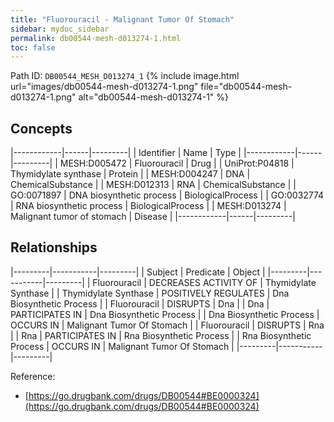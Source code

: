 ```yaml
---
title: "Fluorouracil - Malignant Tumor Of Stomach"
sidebar: mydoc_sidebar
permalink: db00544-mesh-d013274-1.html
toc: false 
---
```



Path ID: `DB00544_MESH_D013274_1`
{% include image.html url="images/db00544-mesh-d013274-1.png" file="db00544-mesh-d013274-1.png" alt="db00544-mesh-d013274-1" %}

## Concepts

|------------|------|---------|
| Identifier | Name | Type    |
|------------|------|---------|
| MESH:D005472 | Fluorouracil | Drug |
| UniProt:P04818 | Thymidylate synthase | Protein |
| MESH:D004247 | DNA | ChemicalSubstance |
| MESH:D012313 | RNA | ChemicalSubstance |
| GO:0071897 | DNA biosynthetic process | BiologicalProcess |
| GO:0032774 | RNA biosynthetic process | BiologicalProcess |
| MESH:D013274 | Malignant tumor of stomach | Disease |
|------------|------|---------|

## Relationships

|---------|-----------|---------|
| Subject | Predicate | Object  |
|---------|-----------|---------|
| Fluorouracil | DECREASES ACTIVITY OF | Thymidylate Synthase |
| Thymidylate Synthase | POSITIVELY REGULATES | Dna Biosynthetic Process |
| Fluorouracil | DISRUPTS | Dna |
| Dna | PARTICIPATES IN | Dna Biosynthetic Process |
| Dna Biosynthetic Process | OCCURS IN | Malignant Tumor Of Stomach |
| Fluorouracil | DISRUPTS | Rna |
| Rna | PARTICIPATES IN | Rna Biosynthetic Process |
| Rna Biosynthetic Process | OCCURS IN | Malignant Tumor Of Stomach |
|---------|-----------|---------|

Reference: 
  - [https://go.drugbank.com/drugs/DB00544#BE0000324](https://go.drugbank.com/drugs/DB00544#BE0000324)
